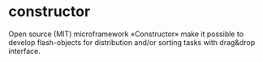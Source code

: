 constructor
===========

Open source (MIT) microframework «Constructor» make it possible to develop flash-objects for distribution and/or sorting tasks with drag&amp;drop interface.